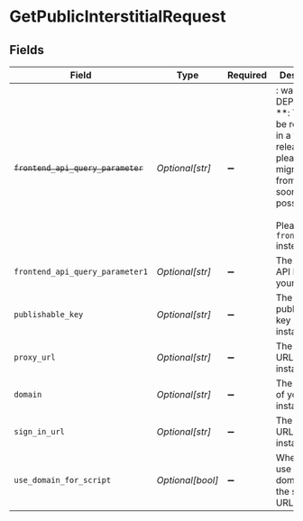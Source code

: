 # GetPublicInterstitialRequest


## Fields

| Field                                                                                                                                                      | Type                                                                                                                                                       | Required                                                                                                                                                   | Description                                                                                                                                                | Example                                                                                                                                                    |
| ---------------------------------------------------------------------------------------------------------------------------------------------------------- | ---------------------------------------------------------------------------------------------------------------------------------------------------------- | ---------------------------------------------------------------------------------------------------------------------------------------------------------- | ---------------------------------------------------------------------------------------------------------------------------------------------------------- | ---------------------------------------------------------------------------------------------------------------------------------------------------------- |
| ~~`frontend_api_query_parameter`~~                                                                                                                         | *Optional[str]*                                                                                                                                            | :heavy_minus_sign:                                                                                                                                         | : warning: ** DEPRECATED **: This will be removed in a future release, please migrate away from it as soon as possible.<br/><br/>Please use `frontend_api` instead | frontend-api_1a2b3c4d                                                                                                                                      |
| `frontend_api_query_parameter1`                                                                                                                            | *Optional[str]*                                                                                                                                            | :heavy_minus_sign:                                                                                                                                         | The Frontend API key of your instance                                                                                                                      | pub_1a2b3c4d                                                                                                                                               |
| `publishable_key`                                                                                                                                          | *Optional[str]*                                                                                                                                            | :heavy_minus_sign:                                                                                                                                         | The publishable key of your instance                                                                                                                       |                                                                                                                                                            |
| `proxy_url`                                                                                                                                                | *Optional[str]*                                                                                                                                            | :heavy_minus_sign:                                                                                                                                         | The proxy URL of your instance                                                                                                                             |                                                                                                                                                            |
| `domain`                                                                                                                                                   | *Optional[str]*                                                                                                                                            | :heavy_minus_sign:                                                                                                                                         | The domain of your instance                                                                                                                                |                                                                                                                                                            |
| `sign_in_url`                                                                                                                                              | *Optional[str]*                                                                                                                                            | :heavy_minus_sign:                                                                                                                                         | The sign in URL of your instance                                                                                                                           |                                                                                                                                                            |
| `use_domain_for_script`                                                                                                                                    | *Optional[bool]*                                                                                                                                           | :heavy_minus_sign:                                                                                                                                         | Whether to use the domain for the script URL                                                                                                               |                                                                                                                                                            |
